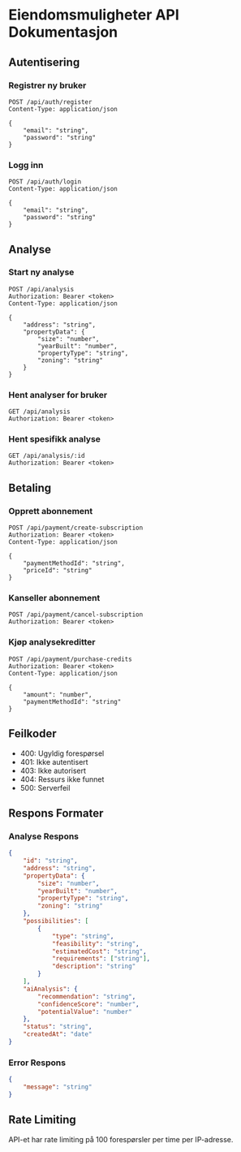 # Eiendomsmuligheter API Dokumentasjon

## Autentisering

### Registrer ny bruker
```
POST /api/auth/register
Content-Type: application/json

{
    "email": "string",
    "password": "string"
}
```

### Logg inn
```
POST /api/auth/login
Content-Type: application/json

{
    "email": "string",
    "password": "string"
}
```

## Analyse

### Start ny analyse
```
POST /api/analysis
Authorization: Bearer <token>
Content-Type: application/json

{
    "address": "string",
    "propertyData": {
        "size": "number",
        "yearBuilt": "number",
        "propertyType": "string",
        "zoning": "string"
    }
}
```

### Hent analyser for bruker
```
GET /api/analysis
Authorization: Bearer <token>
```

### Hent spesifikk analyse
```
GET /api/analysis/:id
Authorization: Bearer <token>
```

## Betaling

### Opprett abonnement
```
POST /api/payment/create-subscription
Authorization: Bearer <token>
Content-Type: application/json

{
    "paymentMethodId": "string",
    "priceId": "string"
}
```

### Kanseller abonnement
```
POST /api/payment/cancel-subscription
Authorization: Bearer <token>
```

### Kjøp analysekreditter
```
POST /api/payment/purchase-credits
Authorization: Bearer <token>
Content-Type: application/json

{
    "amount": "number",
    "paymentMethodId": "string"
}
```

## Feilkoder

- 400: Ugyldig forespørsel
- 401: Ikke autentisert
- 403: Ikke autorisert
- 404: Ressurs ikke funnet
- 500: Serverfeil

## Respons Formater

### Analyse Respons
```json
{
    "id": "string",
    "address": "string",
    "propertyData": {
        "size": "number",
        "yearBuilt": "number",
        "propertyType": "string",
        "zoning": "string"
    },
    "possibilities": [
        {
            "type": "string",
            "feasibility": "string",
            "estimatedCost": "string",
            "requirements": ["string"],
            "description": "string"
        }
    ],
    "aiAnalysis": {
        "recommendation": "string",
        "confidenceScore": "number",
        "potentialValue": "number"
    },
    "status": "string",
    "createdAt": "date"
}
```

### Error Respons
```json
{
    "message": "string"
}
```

## Rate Limiting
API-et har rate limiting på 100 forespørsler per time per IP-adresse.